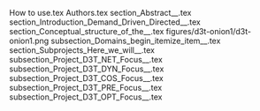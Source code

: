 How to use.tex
Authors.tex
section_Abstract__.tex
section_Introduction_Demand_Driven_Directed__.tex
section_Conceptual_structure_of_the__.tex
figures/d3t-onion1/d3t-onion1.png
subsection_Domains_begin_itemize_item__.tex
section_Subprojects_Here_we_will__.tex
subsection_Project_D3T_NET_Focus__.tex
subsection_Project_D3T_DYN_Focus__.tex
subsection_Project_D3T_COS_Focus__.tex
subsection_Project_D3T_PRE_Focus__.tex
subsection_Project_D3T_OPT_Focus__.tex
